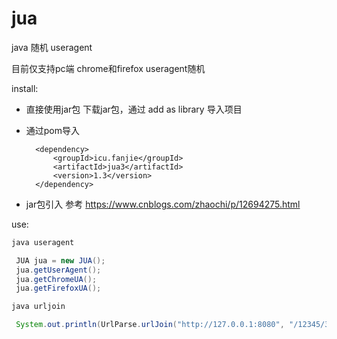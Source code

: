 # jua
java 随机 useragent

目前仅支持pc端 chrome和firefox useragent随机

install:
- 直接使用jar包
  下载jar包，通过 add as library 导入项目

- 通过pom导入
    ```maven
      <dependency>
          <groupId>icu.fanjie</groupId>
          <artifactId>jua3</artifactId>
          <version>1.3</version>
      </dependency>  
  ```
- jar包引入
  参考 https://www.cnblogs.com/zhaochi/p/12694275.html

use:
~~~ java  
java useragent

 JUA jua = new JUA();
 jua.getUserAgent();
 jua.getChromeUA();
 jua.getFirefoxUA();

java urljoin

 System.out.println(UrlParse.urlJoin("http://127.0.0.1:8080", "/12345/3423/443"));
